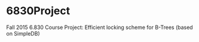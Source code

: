 # 6830Project
Fall 2015 6.830 Course Project: Efficient locking scheme for B-Trees (based on SimpleDB)
